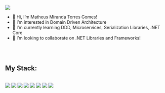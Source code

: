   <a href="https://www.linkedin.com/in/matheus-gomes-98823b185/" target="_blank"><img src="https://img.shields.io/badge/LinkedIn-0077B5?style=for-the-badge&logo=linkedin&logoColor=white" target="_blank"></a> <br>

- 👋 Hi, I’m Matheus Miranda Torres Gomes!
- 👀 I’m interested in Domain Driven Architecture
- 🌱 I’m currently learning DDD, Microservices, Serialization Libraries, .NET Core
- 💞️ I’m looking to collaborate on .NET Libraries and Frameworks!

   


<!-- <div style="display: inline_block" >
  <a href="https://github.com/mudouasenha">
  <img height="180em" src="https://github-readme-stats.vercel.app/api?username=mudouasenha&show_icons=true&theme=dracula&include_all_commits=true&count_private=true"/>
  <img height="180em" src="https://github-readme-stats.vercel.app/api/top-langs/?username=mudouasenha&layout=compact&langs_count=7&theme=dracula"/>
</div>
-->

<br />
<br />

<div style="display: inline_block" >
<h2>My Stack:</h2><br>
  <img src="https://deviconapi.vercel.app/?dotnetcore&theme=dark&size=80"/>
  <img src="https://deviconapi.vercel.app/?csharp&theme=dark&size=80"/>
  <img src="https://deviconapi.vercel.app/?azure&theme=dark&size=80"/>
  <img src="https://deviconapi.vercel.app/?graphql&theme=dark&size=80"/>
  <img src="https://deviconapi.vercel.app/?microsoftsqlserver&theme=dark&size=80"/>
  <img src="https://deviconapi.vercel.app/?docker&theme=dark&size=80"/>
  <img src="https://deviconapi.vercel.app/?kubernetes&theme=dark&size=80"/>
  <img src="https://deviconapi.vercel.app/?nodejs&theme=dark&size=80"/>
</div>
  <br>
  <div> 
  
</div>
